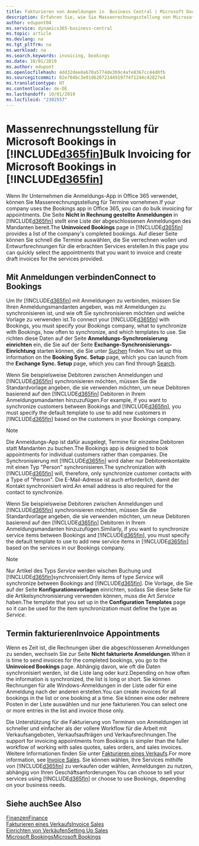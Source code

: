 ```yaml
---
title: Fakturieren von Anmeldungen in  Business Central | Microsoft Docs
description: Erfahren Sie, wie Sie Massenrechnungsstellung von Microsoft Bookings in Business Central vornehmen können.
author: edupont04
ms.service: dynamics365-business-central
ms.topic: article
ms.devlang: na
ms.tgt_pltfrm: na
ms.workload: na
ms.search.keywords: invoicing, bookings
ms.date: 10/01/2019
ms.author: edupont
ms.openlocfilehash: 4dd32dee8a670a5774de3b9c4afe8367cc44d0fb
ms.sourcegitcommit: 02e704bc3e01d62072144919774f1244c42827e4
ms.translationtype: HT
ms.contentlocale: de-DE
ms.lasthandoff: 10/01/2019
ms.locfileid: "2302557"
---
```

# <a name="bulk-invoicing-for-microsoft-bookings-in-included365finincludesd365fin_mdmd"></a><span data-ttu-id="4371c-103">Massenrechnungsstellung für Microsoft Bookings in [!INCLUDE[d365fin](includes/d365fin_md.md)]</span><span class="sxs-lookup"><span data-stu-id="4371c-103">Bulk Invoicing for Microsoft Bookings in [!INCLUDE[d365fin](includes/d365fin_md.md)]</span></span>
<span data-ttu-id="4371c-104">Wenn Ihr Unternehmen die Anmeldungs-App in Office 365 verwendet, können Sie Massenrechnungsstellung für Termine vornehmen.</span><span class="sxs-lookup"><span data-stu-id="4371c-104">If your company uses the Bookings app in Office 365, you can do bulk invoicing for appointments.</span></span> <span data-ttu-id="4371c-105">Die Seite **Nicht in Rechnung gestellte Anmeldungen** in [!INCLUDE[d365fin](includes/d365fin_md.md)] stellt eine Liste der abgeschlossenen Anmeldungen des Mandanten bereit.</span><span class="sxs-lookup"><span data-stu-id="4371c-105">The **Uninvoiced Bookings** page in [!INCLUDE[d365fin](includes/d365fin_md.md)] provides a list of the company's completed bookings.</span></span> <span data-ttu-id="4371c-106">Auf dieser Seite können Sie schnell die Termine auswählen, die Sie verrechnen wollen und Entwurfsrechnungen für die erbrachten Services erstellen.</span><span class="sxs-lookup"><span data-stu-id="4371c-106">In this page you can quickly select the appointments that you want to invoice and create draft invoices for the services provided.</span></span>  

## <a name="connect-to-bookings"></a><span data-ttu-id="4371c-107">Mit Anmeldungen verbinden</span><span class="sxs-lookup"><span data-stu-id="4371c-107">Connect to Bookings</span></span>
<span data-ttu-id="4371c-108">Um Ihr [!INCLUDE[d365fin](includes/d365fin_md.md)] mit Anmeldungen zu verbinden, müssen Sie Ihren Anmeldungsmandanten angeben, was mit Anmeldungen zu synchronisieren ist, und wie oft Sie synchronisieren möchten und welche Vorlage zu verwenden ist.</span><span class="sxs-lookup"><span data-stu-id="4371c-108">To connect your [!INCLUDE[d365fin](includes/d365fin_md.md)] with Bookings, you must specify your Bookings company, what to synchronize with Bookings, how often to synchronize, and which templates to use.</span></span> <span data-ttu-id="4371c-109">Sie richten diese Daten auf der Seite **Anmeldungs-Synchronisierung einrichten** ein, die Sie auf der Seite **Exchange-Synchronisierungs-Einrichtung** starten können, die Sie unter [Suchen](ui-search.md) finden.</span><span class="sxs-lookup"><span data-stu-id="4371c-109">You set up this information on the **Booking Sync. Setup** page, which you can launch from the **Exchange Sync. Setup** page, which you can find through [Search](ui-search.md).</span></span>  

<span data-ttu-id="4371c-110">Wenn Sie beispielsweise Debitoren zwischen Anmeldungen und [!INCLUDE[d365fin](includes/d365fin_md.md)] synchronisieren möchten, müssen Sie die Standardvorlage angeben, die sie verwenden möchten, um neue Debitoren basierend auf den [!INCLUDE[d365fin](includes/d365fin_md.md)] Debitoren in Ihrem Anmeldungsmandanten hinzuzufügen.</span><span class="sxs-lookup"><span data-stu-id="4371c-110">For example, if you want to synchronize customers between Bookings and [!INCLUDE[d365fin](includes/d365fin_md.md)], you must specify the default template to use to add new customers in [!INCLUDE[d365fin](includes/d365fin_md.md)] based on the customers in your Bookings company.</span></span>  

> [!NOTE]
> <span data-ttu-id="4371c-111">Die Anmeldungs-App ist dafür ausgelegt, Termine für einzelne Debitoren statt Mandanten zu buchen.</span><span class="sxs-lookup"><span data-stu-id="4371c-111">The Bookings app is designed to book appointments for individual customers rather than companies.</span></span> <span data-ttu-id="4371c-112">Die Synchronisierung mit [!INCLUDE[d365fin](includes/d365fin_md.md)] wird daher nur Debitorenkontakte mit einen Typ "Person" synchronisieren.</span><span class="sxs-lookup"><span data-stu-id="4371c-112">The synchronization with [!INCLUDE[d365fin](includes/d365fin_md.md)] will, therefore, only synchronize customer contacts with a Type of "Person".</span></span> <span data-ttu-id="4371c-113">Die E-Mail-Adresse ist auch erforderlich, damit der Kontakt synchronisiert wird.</span><span class="sxs-lookup"><span data-stu-id="4371c-113">An email address is also required for the contact to synchronize.</span></span>  

<span data-ttu-id="4371c-114">Wenn Sie beispielsweise Debitoren zwischen Anmeldungen und [!INCLUDE[d365fin](includes/d365fin_md.md)] synchronisieren möchten, müssen Sie die Standardvorlage angeben, die sie verwenden möchten, um neue Debitoren basierend auf den [!INCLUDE[d365fin](includes/d365fin_md.md)] Debitoren in Ihrem Anmeldungsmandanten hinzuzufügen.</span><span class="sxs-lookup"><span data-stu-id="4371c-114">Similarly, if you want to synchronize service items between Bookings and [!INCLUDE[d365fin](includes/d365fin_md.md)], you must specify the default template to use to add new service items in [!INCLUDE[d365fin](includes/d365fin_md.md)] based on the services in our Bookings company.</span></span>  

> [!NOTE]
> <span data-ttu-id="4371c-115">Nur Artikel des Typs *Service* werden wischen Buchung und [!INCLUDE[d365fin](includes/d365fin_md.md)]synchronisiert.</span><span class="sxs-lookup"><span data-stu-id="4371c-115">Only items of type *Service* will synchronize between Bookings and [!INCLUDE[d365fin](includes/d365fin_md.md)].</span></span> <span data-ttu-id="4371c-116">Die Vorlage, die Sie auf der Seite **Konfigurationsvorlagen** einrichten, sodass Sie diese Seite für die Artikelsynchronisierung verwenden können, muss die Art *Service* haben.</span><span class="sxs-lookup"><span data-stu-id="4371c-116">The template that you set up in the **Configuration Templates** page so it can be used for the item synchronization must define the type as *Service*.</span></span>

## <a name="invoice-appointments"></a><span data-ttu-id="4371c-117">Termin fakturieren</span><span class="sxs-lookup"><span data-stu-id="4371c-117">Invoice Appointments</span></span>
<span data-ttu-id="4371c-118">Wenn es Zeit ist, die Rechnungen über die abgeschlossenen Anmeldungen zu senden, wechseln Sie zur Seite **Nicht fakturierte Anmeldungen**.</span><span class="sxs-lookup"><span data-stu-id="4371c-118">When it is time to send invoices for the completed bookings, you go to the **Uninvoiced Bookings** page.</span></span> <span data-ttu-id="4371c-119">Abhängig davon, wie oft die Daten synchronisiert werden, ist die Liste lang oder kurz.</span><span class="sxs-lookup"><span data-stu-id="4371c-119">Depending on how often the information is synchronized, the list is long or short.</span></span> <span data-ttu-id="4371c-120">Sie können Rechnungen für alle Windows-Anmeldungen in der Liste oder für eine Anmeldung nach der anderen erstellen.</span><span class="sxs-lookup"><span data-stu-id="4371c-120">You can create invoices for all bookings in the list or one booking at a time.</span></span> <span data-ttu-id="4371c-121">Sie können eine oder mehrere Posten in der Liste auswählen und nur jene fakturieren.</span><span class="sxs-lookup"><span data-stu-id="4371c-121">You can select one or more entries in the list and invoice those only.</span></span>  

<span data-ttu-id="4371c-122">Die Unterstützung für die Fakturierung von Terminen von Anmeldungen ist schneller und einfacher als der vollere Workflow für die Arbeit mit Verkaufsangeboten, Verkaufsaufträgen und Verkaufsrechnungen.</span><span class="sxs-lookup"><span data-stu-id="4371c-122">The support for invoicing appointments from Bookings is simpler than the fuller workflow of working with sales quotes, sales orders, and sales invoices.</span></span> <span data-ttu-id="4371c-123">Weitere Informationen finden Sie unter [Fakturieren eines Verkaufs](sales-how-invoice-sales.md).</span><span class="sxs-lookup"><span data-stu-id="4371c-123">For more information, see [Invoice Sales](sales-how-invoice-sales.md).</span></span> <span data-ttu-id="4371c-124">Sie können wählen, Ihre Services mithilfe von [!INCLUDE[d365fin](includes/d365fin_md.md)] zu verkaufen oder wählen, Anmeldungen zu nutzen, abhängig von Ihren Geschäftsanforderungen.</span><span class="sxs-lookup"><span data-stu-id="4371c-124">You can choose to sell your services using [!INCLUDE[d365fin](includes/d365fin_md.md)] or choose to use Bookings, depending on your business needs.</span></span>  

## <a name="see-also"></a><span data-ttu-id="4371c-125">Siehe auch</span><span class="sxs-lookup"><span data-stu-id="4371c-125">See Also</span></span>
[<span data-ttu-id="4371c-126">Finanzen</span><span class="sxs-lookup"><span data-stu-id="4371c-126">Finance</span></span>](finance.md)  
[<span data-ttu-id="4371c-127">Fakturieren eines Verkaufs</span><span class="sxs-lookup"><span data-stu-id="4371c-127">Invoice Sales</span></span>](sales-how-invoice-sales.md)  
[<span data-ttu-id="4371c-128">Einrichten von Verkäufen</span><span class="sxs-lookup"><span data-stu-id="4371c-128">Setting Up Sales</span></span>](sales-setup-sales.md)  
[<span data-ttu-id="4371c-129">Microsoft Bookings</span><span class="sxs-lookup"><span data-stu-id="4371c-129">Microsoft Bookings</span></span>](https://products.office.com/en-us/business/scheduling-and-booking-app)  
